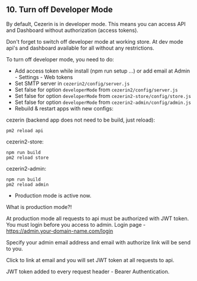 ## 10. Turn off Developer Mode

By default, Cezerin is in developer mode. This means you can access API and Dashboard without authorization (access tokens).

Don't forget to switch off developer mode at working store.
At dev mode api's and dashboard available for all without any restrictions.

To turn off developer mode, you need to do:

-   Add access token while install (npm run setup ...) or add email at Admin - Settings - Web tokens
-   Set SMTP server in `cezerin2/config/server.js`
-   Set false for option `developerMode` from `cezerin2/config/server.js`
-   Set false for option `developerMode` from `cezerin2-store/config/store.js`
-   Set false for option `developerMode` from `cezerin2-admin/config/admin.js`
-   Rebuild & restart apps with new configs:

cezerin (backend app does not need to be build, just reload):

```
pm2 reload api
```

cezerin2-store:

```
npm run build
pm2 reload store
```

cezerin2-admin:

```
npm run build
pm2 reload admin
```

-   Production mode is active now.

What is production mode?!

At production mode all requests to api must be authorized with JWT token.
You must login before you access to admin.
Login page - https://admin.your-domain-name.com/login

Specify your admin email address and email with authorize link will be send to you.

Click to link at email and you will set JWT token at all requests to api.

JWT token added to every request header - Bearer Authentication.
